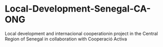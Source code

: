 # Local-Development-Senegal-CA-ONG
 Local development and internacional cooperationin project in the Central Region of Senegal in collaboration with Cooperació Activa 
